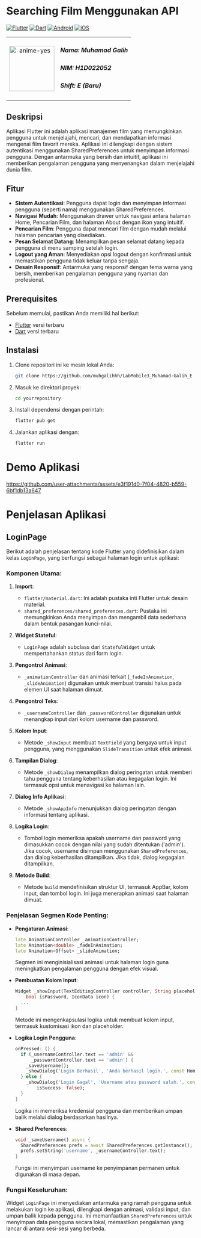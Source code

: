 # Searching Film Menggunakan API

[![Flutter](https://img.shields.io/badge/Flutter-3.24.2-blue.svg?logo=flutter)](https://flutter.dev/)
[![Dart](https://img.shields.io/badge/Dart-3.5.2-blue.svg?logo=dart)](https://dart.dev/)
[![Android](https://img.shields.io/badge/Platform-Android-green.svg?logo=android)](https://developer.android.com/)
[![iOS](https://img.shields.io/badge/Platform-iOS-green.svg?logo=apple)](https://developer.apple.com/ios/)

<table>
  <tr>
    <td style="text-align: center;">
      <img src="https://github.com/user-attachments/assets/595d8118-e3e4-48a0-ab91-1e181ead8217" height="120" alt="anime-yes"/>
    </td>
    <td style="vertical-align: middle;">
      <h5>Nama: Muhamad Galih</h5>
      <h5>NIM: H1D022052</h5>
      <h5>Shift: E (Baru)</h5>
    </td>
  </tr>
</table>

## Deskripsi

Aplikasi Flutter ini adalah aplikasi manajemen film yang memungkinkan pengguna untuk menjelajahi, mencari, dan mendapatkan informasi mengenai film favorit mereka. Aplikasi ini dilengkapi dengan sistem autentikasi menggunakan SharedPreferences untuk menyimpan informasi pengguna. Dengan antarmuka yang bersih dan intuitif, aplikasi ini memberikan pengalaman pengguna yang menyenangkan dalam menjelajahi dunia film.

## Fitur

- **Sistem Autentikasi**: Pengguna dapat login dan menyimpan informasi pengguna (seperti nama) menggunakan SharedPreferences.
- **Navigasi Mudah**: Menggunakan drawer untuk navigasi antara halaman Home, Pencarian Film, dan halaman About dengan ikon yang intuitif.
- **Pencarian Film**: Pengguna dapat mencari film dengan mudah melalui halaman pencarian yang disediakan.
- **Pesan Selamat Datang**: Menampilkan pesan selamat datang kepada pengguna di menu samping setelah login.
- **Logout yang Aman**: Menyediakan opsi logout dengan konfirmasi untuk memastikan pengguna tidak keluar tanpa sengaja.
- **Desain Responsif**: Antarmuka yang responsif dengan tema warna yang bersih, memberikan pengalaman pengguna yang nyaman dan profesional.

## Prerequisites

Sebelum memulai, pastikan Anda memiliki hal berikut:

- [Flutter](https://flutter.dev/docs/get-started/install) versi terbaru
- [Dart](https://dart.dev/get-dart) versi terbaru

## Instalasi

1. Clone repositori ini ke mesin lokal Anda:

    ```bash
    git clone https://github.com/muhgalihhh/LabMobile3_Muhamad-Galih_E
    ```

2. Masuk ke direktori proyek:

    ```bash
    cd yourrepository
    ```

3. Install dependensi dengan perintah:

    ```bash
    flutter pub get
    ```

4. Jalankan aplikasi dengan:

    ```bash
    flutter run
    ```


# Demo Aplikasi



https://github.com/user-attachments/assets/e3f191d0-7f04-4820-b559-6bf1db13a647


# Penjelasan Aplikasi

## LoginPage
Berikut adalah penjelasan tentang kode Flutter yang didefinisikan dalam kelas `LoginPage`, yang berfungsi sebagai halaman login untuk aplikasi:

### Komponen Utama:

1. **Import**:
   - `flutter/material.dart`: Ini adalah pustaka inti Flutter untuk desain material.
   - `shared_preferences/shared_preferences.dart`: Pustaka ini memungkinkan Anda menyimpan dan mengambil data sederhana dalam bentuk pasangan kunci-nilai.

2. **Widget Stateful**:
   - `LoginPage` adalah subclass dari `StatefulWidget` untuk mempertahankan status dari form login.

3. **Pengontrol Animasi**:
   - `_animationController` dan animasi terkait (`_fadeInAnimation`, `_slideAnimation`) digunakan untuk membuat transisi halus pada elemen UI saat halaman dimuat.

4. **Pengontrol Teks**:
   - `_usernameController` dan `_passwordController` digunakan untuk menangkap input dari kolom username dan password.

5. **Kolom Input**:
   - Metode `_showInput` membuat `TextField` yang bergaya untuk input pengguna, yang menggunakan `SlideTransition` untuk efek animasi.

6. **Tampilan Dialog**:
   - Metode `_showDialog` menampilkan dialog peringatan untuk memberi tahu pengguna tentang keberhasilan atau kegagalan login. Ini termasuk opsi untuk menavigasi ke halaman lain.

7. **Dialog Info Aplikasi**:
   - Metode `_showAppInfo` menunjukkan dialog peringatan dengan informasi tentang aplikasi.

8. **Logika Login**:
   - Tombol login memeriksa apakah username dan password yang dimasukkan cocok dengan nilai yang sudah ditentukan ('admin'). Jika cocok, username disimpan menggunakan `SharedPreferences`, dan dialog keberhasilan ditampilkan. Jika tidak, dialog kegagalan ditampilkan.

9. **Metode Build**:
   - Metode `build` mendefinisikan struktur UI, termasuk AppBar, kolom input, dan tombol login. Ini juga menerapkan animasi saat halaman dimuat.

### Penjelasan Segmen Kode Penting:

- **Pengaturan Animasi**:
  ```dart
  late AnimationController _animationController;
  late Animation<double> _fadeInAnimation;
  late Animation<Offset> _slideAnimation;
  ```
  Segmen ini menginisialisasi animasi untuk halaman login guna meningkatkan pengalaman pengguna dengan efek visual.

- **Pembuatan Kolom Input**:
  ```dart
  Widget _showInput(TextEditingController controller, String placeholder,
      bool isPassword, IconData icon) {
    ...
  }
  ```
  Metode ini mengenkapsulasi logika untuk membuat kolom input, termasuk kustomisasi ikon dan placeholder.

- **Logika Login Pengguna**:
  ```dart
  onPressed: () {
    if (_usernameController.text == 'admin' &&
        _passwordController.text == 'admin') {
      _saveUsername();
      _showDialog('Login Berhasil', 'Anda berhasil login.', const HomePage());
    } else {
      _showDialog('Login Gagal', 'Username atau password salah.', const LoginPage(),
          isSuccess: false);
    }
  }
  ```
  Logika ini memeriksa kredensial pengguna dan memberikan umpan balik melalui dialog berdasarkan hasilnya.

- **Shared Preferences**:
  ```dart
  void _saveUsername() async {
    SharedPreferences prefs = await SharedPreferences.getInstance();
    prefs.setString('username', _usernameController.text);
  }
  ```
  Fungsi ini menyimpan username ke penyimpanan permanen untuk digunakan di masa depan.

### Fungsi Keseluruhan:
Widget `LoginPage` ini menyediakan antarmuka yang ramah pengguna untuk melakukan login ke aplikasi, dilengkapi dengan animasi, validasi input, dan umpan balik kepada pengguna. Ini memanfaatkan `SharedPreferences` untuk menyimpan data pengguna secara lokal, memastikan pengalaman yang lancar di antara sesi-sesi yang berbeda.
